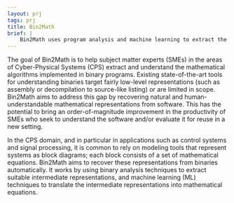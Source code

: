 ```yaml
---
layout: prj
tags: prj
title: Bin2Math
brief: |
    Bin2Math uses program analysis and machine learning to extract the mathematical algorithms implemented in binary programs.
---
```


The goal of Bin2Math is to help subject matter experts (SMEs) in the areas of Cyber-Physical Systems (CPS) extract and understand the mathematical algorithms implemented in binary programs. Existing state-of-the-art tools for understanding binaries target fairly
low-level representations (such as assembly or decompilation to source-like listing) or are limited in scope. Bin2Math aims to address this gap by recovering natural and human-understandable mathematical representations from software. This has the potential to bring an order-of-magnitude improvement in the productivity of SMEs who seek to understand the software and/or evaluate it for reuse in a new setting.

In the CPS domain, and in particular in applications such as control systems and signal processing, it is common to rely on modeling tools that represent systems as block diagrams; each block consists of a set of mathematical equations. Bin2Math aims to recover these representations from binaries automatically. It works by using binary analysis techniques to extract suitable intermediate representations, and machine learning (ML) techniques to translate the intermediate representations into mathematical equations.

